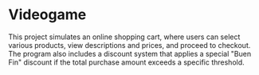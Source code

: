 # Videogame
This project simulates an online shopping cart, where users can select various products, view descriptions and prices, and proceed to checkout. The program also includes a discount system that applies a special "Buen Fin" discount if the total purchase amount exceeds a specific threshold.
